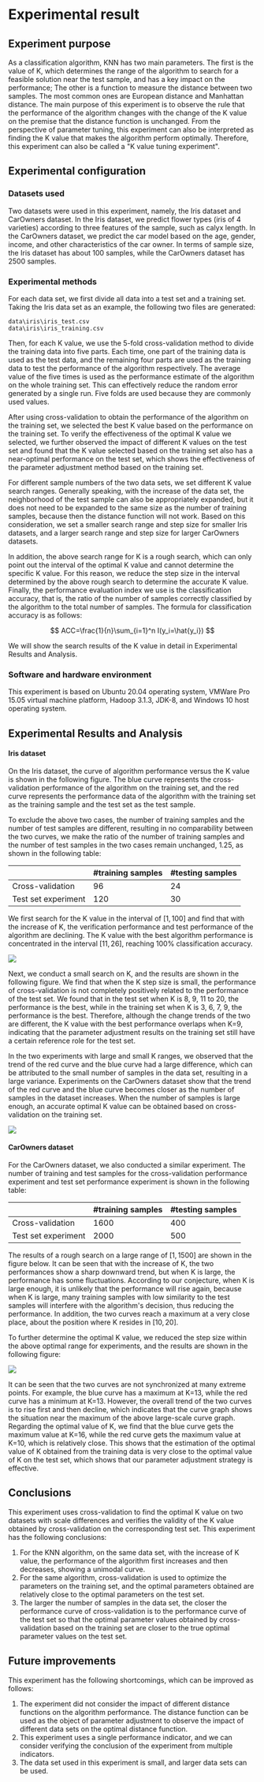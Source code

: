 # Experimental result

## Experiment purpose

As a classification algorithm, KNN has two main parameters. The first is the value of K, which determines the range of the algorithm to search for a feasible solution near the test sample, and has a key impact on the performance; The other is a function to measure the distance between two samples. The most common ones are European distance and Manhattan distance. The main purpose of this experiment is to observe the rule that the performance of the algorithm changes with the change of the K value on the premise that the distance function is unchanged. From the perspective of parameter tuning, this experiment can also be interpreted as finding the K value that makes the algorithm perform optimally. Therefore, this experiment can also be called a "K value tuning experiment".


## Experimental configuration

### Datasets used

Two datasets were used in this experiment, namely, the Iris dataset and CarOwners dataset. In the Iris dataset, we predict flower types (iris of 4 varieties) according to three features of the sample, such as calyx length. In the CarOwners dataset, we predict the car model based on the age, gender, income, and other characteristics of the car owner. In terms of sample size, the Iris dataset has about 100 samples, while the CarOwners dataset has 2500 samples.


### Experimental methods

For each data set, we first divide all data into a test set and a training set. Taking the Iris data set as an example, the following two files are generated:

```
data\iris\iris_test.csv
data\iris\iris_training.csv
```

Then, for each K value, we use the 5-fold cross-validation method to divide the training data into five parts. Each time, one part of the training data is used as the test data, and the remaining four parts are used as the training data to test the performance of the algorithm respectively. The average value of the five times is used as the performance estimate of the algorithm on the whole training set. This can effectively reduce the random error generated by a single run. Five folds are used because they are commonly used values.

After using cross-validation to obtain the performance of the algorithm on the training set, we selected the best K value based on the performance on the training set. To verify the effectiveness of the optimal K value we selected, we further observed the impact of different K values on the test set and found that the K value selected based on the training set also has a near-optimal performance on the test set, which shows the effectiveness of the parameter adjustment method based on the training set.

For different sample numbers of the two data sets, we set different K value search ranges. Generally speaking, with the increase of the data set, the neighborhood of the test sample can also be appropriately expanded, but it does not need to be expanded to the same size as the number of training samples, because then the distance function will not work. Based on this consideration, we set a smaller search range and step size for smaller Iris datasets, and a larger search range and step size for larger CarOwners datasets.

In addition, the above search range for K is a rough search, which can only point out the interval of the optimal K value and cannot determine the specific K value. For this reason, we reduce the step size in the interval determined by the above rough search to determine the accurate K value. Finally, the performance evaluation index we use is the classification accuracy, that is, the ratio of the number of samples correctly classified by the algorithm to the total number of samples. The formula for classification accuracy is as follows:

$$
ACC=\frac{1}{n}\sum_{i=1}^n I(y_i=\hat{y_i})
$$


We will show the search results of the K value in detail in Experimental Results and Analysis.

### Software and hardware environment

This experiment is based on Ubuntu 20.04 operating system, VMWare Pro 15.05 virtual machine platform, Hadoop 3.1.3, JDK-8, and Windows 10 host operating system.


## Experimental Results and Analysis

#### Iris dataset

On the Iris dataset, the curve of algorithm performance versus the K value is shown in the following figure. The blue curve represents the cross-validation performance of the algorithm on the training set, and the red curve represents the performance data of the algorithm with the training set as the training sample and the test set as the test sample.

To exclude the above two cases, the number of training samples and the number of test samples are different, resulting in no comparability between the two curves, we make the ratio of the number of training samples and the number of test samples in the two cases remain unchanged, 1.25, as shown in the following table:

|                  | #training samples | #testing samples |
| ---------------- | ---------- | ---------- |
| Cross-validation | 96       | 24        |
| Test set experiment   | 120       | 30        |


We first search for the K value in the interval of $[1,100]$ and find that with the increase of K, the verification performance and test performance of the algorithm are declining. The K value with the best algorithm performance is concentrated in the interval $[11,26]$, reaching 100% classification accuracy.

![](../figure/iris-2.png)

Next, we conduct a small search on K, and the results are shown in the following figure. We find that when the K step size is small, the performance of cross-validation is not completely positively related to the performance of the test set. We found that in the test set when K is 8, 9, 11 to 20, the performance is the best, while in the training set when K is 3, 6, 7, 9, the performance is the best. Therefore, although the change trends of the two are different, the K value with the best performance overlaps when K=9, indicating that the parameter adjustment results on the training set still have a certain reference role for the test set.

In the two experiments with large and small K ranges, we observed that the trend of the red curve and the blue curve had a large difference, which can be attributed to the small number of samples in the data set, resulting in a large variance. Experiments on the CarOwners dataset show that the trend of the red curve and the blue curve becomes closer as the number of samples in the dataset increases. When the number of samples is large enough, an accurate optimal K value can be obtained based on cross-validation on the training set.

![](../figure/iris-1.png)


#### CarOwners dataset

For the CarOwners dataset, we also conducted a similar experiment. The number of training and test samples for the cross-validation performance experiment and test set performance experiment is shown in the following table:

|                  | #training samples | #testing samples |
| ---------------- | ---------- | ---------- |
| Cross-validation | 1600       | 400        |
| Test set experiment   | 2000       | 500        |

The results of a rough search on a large range of $[1, 1500]$ are shown in the figure below. It can be seen that with the increase of K, the two performances show a sharp downward trend, but when K is large, the performance has some fluctuations. According to our conjecture, when K is large enough, it is unlikely that the performance will rise again, because when K is large, many training samples with low similarity to the test samples will interfere with the algorithm's decision, thus reducing the performance. In addition, the two curves reach a maximum at a very close place, about the position where K resides in $[10,20]$.

To further determine the optimal K value, we reduced the step size within the above optimal range for experiments, and the results are shown in the following figure:

![](../figure/car_owners-1.png)

It can be seen that the two curves are not synchronized at many extreme points. For example, the blue curve has a maximum at K=13, while the red curve has a minimum at K=13. However, the overall trend of the two curves is to rise first and then decline, which indicates that the curve graph shows the situation near the maximum of the above large-scale curve graph. Regarding the optimal value of K, we find that the blue curve gets the maximum value at K=16, while the red curve gets the maximum value at K=10, which is relatively close. This shows that the estimation of the optimal value of K obtained from the training data is very close to the optimal value of K on the test set, which shows that our parameter adjustment strategy is effective.


## Conclusions

This experiment uses cross-validation to find the optimal K value on two datasets with scale differences and verifies the validity of the K value obtained by cross-validation on the corresponding test set. This experiment has the following conclusions:

1. For the KNN algorithm, on the same data set, with the increase of K value, the performance of the algorithm first increases and then decreases, showing a unimodal curve.
2. For the same algorithm, cross-validation is used to optimize the parameters on the training set, and the optimal parameters obtained are relatively close to the optimal parameters on the test set.
3. The larger the number of samples in the data set, the closer the performance curve of cross-validation is to the performance curve of the test set so that the optimal parameter values obtained by cross-validation based on the training set are closer to the true optimal parameter values on the test set.


## Future improvements

This experiment has the following shortcomings, which can be improved as follows:

1. The experiment did not consider the impact of different distance functions on the algorithm performance. The distance function can be used as the object of parameter adjustment to observe the impact of different data sets on the optimal distance function.
2. This experiment uses a single performance indicator, and we can consider verifying the conclusion of the experiment from multiple indicators.
3. The data set used in this experiment is small, and larger data sets can be used.

